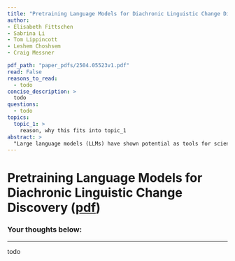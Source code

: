 ```yaml
---
title: "Pretraining Language Models for Diachronic Linguistic Change Discovery"
author: 
- Elisabeth Fittschen
- Sabrina Li
- Tom Lippincott
- Leshem Choshsem
- Craig Messner

pdf_path: "paper_pdfs/2504.05523v1.pdf"
read: False
reasons_to_read:
  - todo
concise_description: >
  todo
questions:
  - todo
topics:
  topic_1: >
    reason, why this fits into topic_1
abstract: >
  "Large language models (LLMs) have shown potential as tools for scientific discovery. This has engendered growing interest in their use in humanistic disciplines, such as historical linguistics and literary studies. These fields often construct arguments on the basis of delineations like genre, or more inflexibly, time period. Although efforts have been made to restrict inference to specific domains via fine-tuning or model editing, we posit that the only true guarantee is domain-restricted pretraining -- typically, a data- and compute-expensive proposition.   We show that efficient pretraining techniques can produce useful models over corpora too large for easy manual inspection but too small for "typical" LLM approaches. We employ a novel date-attribution pipeline in order to obtain a temporally-segmented dataset of five 10-million-word slices. We train two corresponding five-model batteries over these corpus segments, efficient pretraining and Llama3-8B parameter efficiently finetuned.   We find that the pretrained models are faster to train than the finetuned baselines and that they better respect the historical divisions of our corpus. Emphasizing speed and precision over a-historical comprehensiveness enables a number of novel approaches to hypothesis discovery and testing in our target fields. Taking up diachronic linguistics as a testbed, we show that our method enables the detection of a diverse set of phenomena, including en masse lexical change, non-lexical (grammatical and morphological) change, and word sense introduction/obsolescence. We provide a ready-to-use pipeline that allows extension of our approach to other target fields with only minimal adaptation."
---
```

# Pretraining Language Models for Diachronic Linguistic Change Discovery ([pdf](paper_pdfs/2504.05523v1.pdf))
### Your thoughts below:
---
todo